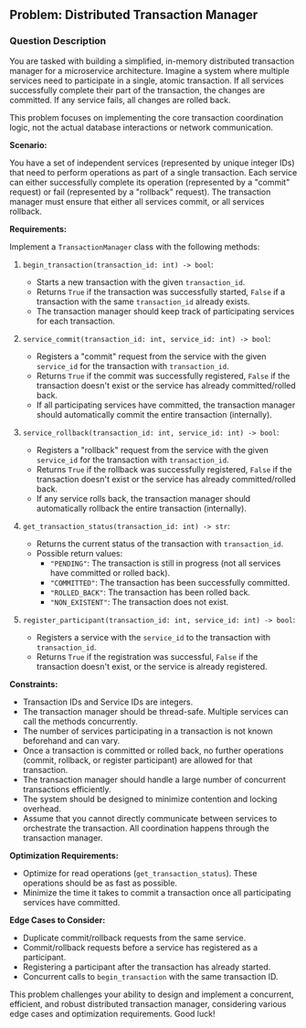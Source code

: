 ## Problem: Distributed Transaction Manager

### Question Description

You are tasked with building a simplified, in-memory distributed transaction manager for a microservice architecture. Imagine a system where multiple services need to participate in a single, atomic transaction.  If all services successfully complete their part of the transaction, the changes are committed. If any service fails, all changes are rolled back.

This problem focuses on implementing the core transaction coordination logic, not the actual database interactions or network communication.

**Scenario:**

You have a set of independent services (represented by unique integer IDs) that need to perform operations as part of a single transaction. Each service can either successfully complete its operation (represented by a "commit" request) or fail (represented by a "rollback" request). The transaction manager must ensure that either all services commit, or all services rollback.

**Requirements:**

Implement a `TransactionManager` class with the following methods:

1.  `begin_transaction(transaction_id: int) -> bool`:
    *   Starts a new transaction with the given `transaction_id`.
    *   Returns `True` if the transaction was successfully started, `False` if a transaction with the same `transaction_id` already exists.
    *   The transaction manager should keep track of participating services for each transaction.

2.  `service_commit(transaction_id: int, service_id: int) -> bool`:
    *   Registers a "commit" request from the service with the given `service_id` for the transaction with `transaction_id`.
    *   Returns `True` if the commit was successfully registered, `False` if the transaction doesn't exist or the service has already committed/rolled back.
    *   If all participating services have committed, the transaction manager should automatically commit the entire transaction (internally).

3.  `service_rollback(transaction_id: int, service_id: int) -> bool`:
    *   Registers a "rollback" request from the service with the given `service_id` for the transaction with `transaction_id`.
    *   Returns `True` if the rollback was successfully registered, `False` if the transaction doesn't exist or the service has already committed/rolled back.
    *   If any service rolls back, the transaction manager should automatically rollback the entire transaction (internally).

4.  `get_transaction_status(transaction_id: int) -> str`:
    *   Returns the current status of the transaction with `transaction_id`.
    *   Possible return values:
        *   `"PENDING"`: The transaction is still in progress (not all services have committed or rolled back).
        *   `"COMMITTED"`: The transaction has been successfully committed.
        *   `"ROLLED_BACK"`: The transaction has been rolled back.
        *   `"NON_EXISTENT"`: The transaction does not exist.

5. `register_participant(transaction_id: int, service_id: int) -> bool`:
    * Registers a service with the `service_id` to the transaction with `transaction_id`.
    * Returns `True` if the registration was successful, `False` if the transaction doesn't exist, or the service is already registered.

**Constraints:**

*   Transaction IDs and Service IDs are integers.
*   The transaction manager should be thread-safe. Multiple services can call the methods concurrently.
*   The number of services participating in a transaction is not known beforehand and can vary.
*   Once a transaction is committed or rolled back, no further operations (commit, rollback, or register participant) are allowed for that transaction.
*   The transaction manager should handle a large number of concurrent transactions efficiently.
*   The system should be designed to minimize contention and locking overhead.
*   Assume that you cannot directly communicate between services to orchestrate the transaction. All coordination happens through the transaction manager.

**Optimization Requirements:**

*   Optimize for read operations (`get_transaction_status`).  These operations should be as fast as possible.
*   Minimize the time it takes to commit a transaction once all participating services have committed.

**Edge Cases to Consider:**

*   Duplicate commit/rollback requests from the same service.
*   Commit/rollback requests before a service has registered as a participant.
*   Registering a participant after the transaction has already started.
*   Concurrent calls to `begin_transaction` with the same transaction ID.

This problem challenges your ability to design and implement a concurrent, efficient, and robust distributed transaction manager, considering various edge cases and optimization requirements. Good luck!
